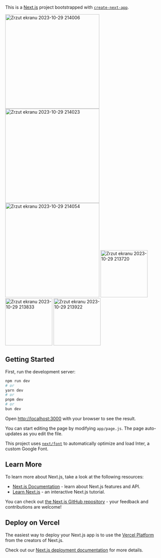 This is a [Next.js](https://nextjs.org/) project bootstrapped with [`create-next-app`](https://github.com/vercel/next.js/tree/canary/packages/create-next-app).


<img width="300" alt="Zrzut ekranu 2023-10-29 214006" src="https://github.com/ajarek/next-13-ep10-data-fetching-dynamic-routes/assets/61388692/714e6e47-1282-471f-8986-ebafba1551c3">
<img width="300" alt="Zrzut ekranu 2023-10-29 214023" src="https://github.com/ajarek/next-13-ep10-data-fetching-dynamic-routes/assets/61388692/3d05cfd5-0038-4b1a-b9dc-312fce6d70d0">
<img width="300" alt="Zrzut ekranu 2023-10-29 214054" src="https://github.com/ajarek/next-13-ep10-data-fetching-dynamic-routes/assets/61388692/279e8148-f6aa-4b2b-b020-f612ef55a79f">

<img width="150" alt="Zrzut ekranu 2023-10-29 213720" src="https://github.com/ajarek/next-13-ep10-data-fetching-dynamic-routes/assets/61388692/a5ebdd7d-5518-4258-8837-87c2ca6c8ac6">
<img width="150" alt="Zrzut ekranu 2023-10-29 213833" src="https://github.com/ajarek/next-13-ep10-data-fetching-dynamic-routes/assets/61388692/ae15f7a6-2379-403b-a469-a41a3cba2aa8">
<img width="150" alt="Zrzut ekranu 2023-10-29 213922" src="https://github.com/ajarek/next-13-ep10-data-fetching-dynamic-routes/assets/61388692/448718d9-1c07-4a49-9779-d3628bca64ae">


## Getting Started

First, run the development server:

```bash
npm run dev
# or
yarn dev
# or
pnpm dev
# or
bun dev
```

Open [http://localhost:3000](http://localhost:3000) with your browser to see the result.

You can start editing the page by modifying `app/page.js`. The page auto-updates as you edit the file.

This project uses [`next/font`](https://nextjs.org/docs/basic-features/font-optimization) to automatically optimize and load Inter, a custom Google Font.

## Learn More

To learn more about Next.js, take a look at the following resources:

- [Next.js Documentation](https://nextjs.org/docs) - learn about Next.js features and API.
- [Learn Next.js](https://nextjs.org/learn) - an interactive Next.js tutorial.

You can check out [the Next.js GitHub repository](https://github.com/vercel/next.js/) - your feedback and contributions are welcome!

## Deploy on Vercel

The easiest way to deploy your Next.js app is to use the [Vercel Platform](https://vercel.com/new?utm_medium=default-template&filter=next.js&utm_source=create-next-app&utm_campaign=create-next-app-readme) from the creators of Next.js.

Check out our [Next.js deployment documentation](https://nextjs.org/docs/deployment) for more details.
